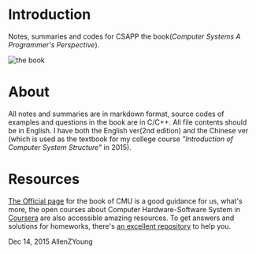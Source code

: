 # Introduction
Notes, summaries and codes for CSAPP the book(*Computer Systems A Programmer's Perspective*).

![the book](http://ecx.images-amazon.com/images/I/51NTWFgAAbL._SX381_BO1,204,203,200_.jpg)

# About
All notes and summaries are in markdown format, source codes of examples and questions in the book are in C/C++.
All file contents should be in English. I have both the English ver(2nd edition) and the Chinese ver (which is used as the textbook for 
my college course *"Introduction of Computer System Structure"* in 2015).

# Resources
[The Official page](http://csapp.cs.cmu.edu/) for the book of CMU is a good guidance for us, what's more, the open courses about Computer Hardware-Software 
System in [Coursera](https://www.coursera.org/browse/computer-science) are also accessible amazing resources.
To get answers and solutions for homeworks, there's [an excellent repository](https://github.com/mofaph/csapp) to help you.


Dec 14, 2015  AllenZYoung
